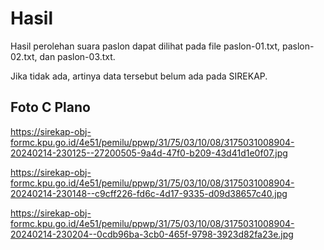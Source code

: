 # Hasil

Hasil perolehan suara paslon dapat dilihat pada file paslon-01.txt, paslon-02.txt, dan paslon-03.txt.

Jika tidak ada, artinya data tersebut belum ada pada SIREKAP.

## Foto C Plano

https://sirekap-obj-formc.kpu.go.id/4e51/pemilu/ppwp/31/75/03/10/08/3175031008904-20240214-230125--27200505-9a4d-47f0-b209-43d41d1e0f07.jpg

https://sirekap-obj-formc.kpu.go.id/4e51/pemilu/ppwp/31/75/03/10/08/3175031008904-20240214-230148--c9cff226-fd6c-4d17-9335-d09d38657c40.jpg

https://sirekap-obj-formc.kpu.go.id/4e51/pemilu/ppwp/31/75/03/10/08/3175031008904-20240214-230204--0cdb96ba-3cb0-465f-9798-3923d82fa23e.jpg
